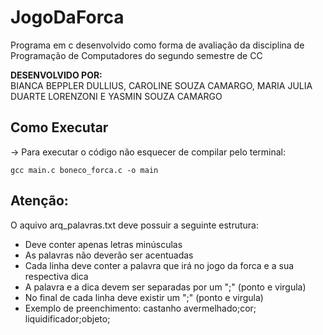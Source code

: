 # JogoDaForca
Programa em c desenvolvido como forma de avaliação da disciplina de Programação de Computadores do segundo semestre de CC

<b> DESENVOLVIDO POR: </b>
<br>
    BIANCA BEPPLER DULLIUS, CAROLINE SOUZA CAMARGO, MARIA JULIA DUARTE LORENZONI E YASMIN SOUZA CAMARGO

## Como Executar
-> Para executar o código não esquecer de compilar pelo terminal: 
    
    gcc main.c boneco_forca.c -o main

## Atenção:
O aquivo arq_palavras.txt deve possuir a seguinte estrutura: 
- Deve conter apenas letras minúsculas
- As palavras não deverão ser acentuadas 
- Cada linha deve conter a palavra que irá no jogo da forca e a sua respectiva dica
- A palavra e a dica devem ser separadas por um ";" (ponto e virgula)
- No final de cada linha deve existir um ";" (ponto e virgula)
- Exemplo de preenchimento:
    castanho avermelhado;cor;
    liquidificador;objeto;


